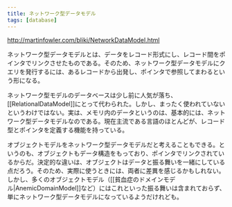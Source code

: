 ```yaml
---
title: ネットワーク型データモデル
tags: [database]
---
```


http://martinfowler.com/bliki/NetworkDataModel.html

ネットワーク型データモデルとは、データをレコード形式にし、レコード間をポインタでリンクさせたものである。そのため、ネットワーク型データモデルにクエリを発行するには、あるレコードから出発し、ポインタで参照してまわるという形になる。

ネットワーク型モデルのデータベースは少し前に人気が落ち、[[RelationalDataModel]]にとって代わられた。しかし、まったく使われていないというわけではない。実は、メモリ内のデータというのは、基本的には、ネットワーク型データモデルなのである。現在主流である言語のほとんどが、レコード型とポインタを定義する機能を持っている。

オブジェクトモデルをネットワーク型データモデルだと考えることもできる。というのも、オブジェクトもデータ構造をもっており、ポインタでリンクされているからだ。決定的な違いは、オブジェクトはデータと振る舞いを一緒にしている点だろう。そのため、実際に使うときには、両者に差異を感じるかもしれない。しかし、多くのオブジェクトモデル（[[貧血症のドメインモデル|AnemicDomainModel]]など）にはこれといった振る舞いは含まれておらず、単にネットワーク型データモデルになっているようだけれども。
